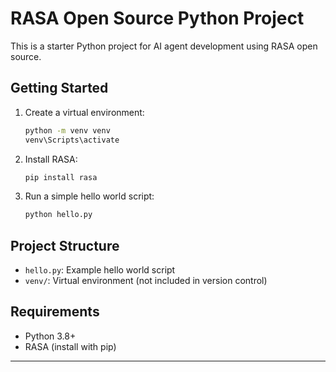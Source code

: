 # RASA Open Source Python Project

This is a starter Python project for AI agent development using RASA open source.

## Getting Started

1. Create a virtual environment:
   ```cmd
   python -m venv venv
   venv\Scripts\activate
   ```
2. Install RASA:
   ```cmd
   pip install rasa
   ```
3. Run a simple hello world script:
   ```cmd
   python hello.py
   ```

## Project Structure
- `hello.py`: Example hello world script
- `venv/`: Virtual environment (not included in version control)

## Requirements
- Python 3.8+
- RASA (install with pip)

---
